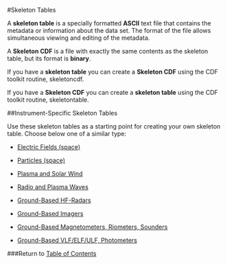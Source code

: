#Skeleton Tables

A **skeleton table** is a specially formatted **ASCII** text file that contains the metadata or information about the data set. The format of the file allows simultaneous viewing and editing of the metadata.

A **Skeleton CDF** is a file with exactly the same contents as the skeleton table, but its format is **binary**.

If you have a **skeleton table** you can create a **Skeleton CDF** using the CDF toolkit routine, skeletoncdf.

If you have a **Skeleton CDF** you can create a **skeleton table** using the CDF toolkit routine, skeletontable.


##Instrument-Specific Skeleton Tables

Use these skeleton tables as a starting point for creating your own skeleton table. Choose below one of a similar type:

- [Electric Fields (space)](https://spdf.gsfc.nasa.gov/istp_guide/skeleton_table/ge_k0_efd_00000000_v01.skt)

- [Particles (space)](https://spdf.gsfc.nasa.gov/istp_guide/skeleton_table/ge_k0_epi_00000000_v01.skt)

- [Plasma and Solar Wind](https://spdf.gsfc.nasa.gov/istp_guide/skeleton_table/wi_k0_swe_00000000_v01.skt)

- [Radio and Plasma Waves](https://spdf.gsfc.nasa.gov/istp_guide/skeleton_table/wi_k0_wav_00000000_v01.skt)

- [Ground-Based HF-Radars](https://spdf.gsfc.nasa.gov/istp_guide/skeleton_table/dn_k0_gbay_00000000_v01.skt)

- [Ground-Based Imagers](https://spdf.gsfc.nasa.gov/istp_guide/skeleton_table/cn_k0_asi_00000000_v01.skt)

- [Ground-Based Magnetometers, Riometers, Sounders](https://spdf.gsfc.nasa.gov/istp_guide/skeleton_table/cn_k0_mari_00000000_v01.skt)

- [Ground-Based VLF/ELF/ULF, Photometers](https://spdf.gsfc.nasa.gov/istp_guide/skeleton_table/cn_k0_mpa_00000000_v01.skt)


###Return to [Table of Contents](00_Table_of_Contents.md)

